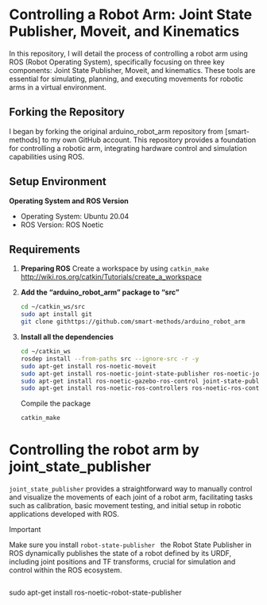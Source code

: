 # Controlling a Robot Arm: Joint State Publisher, Moveit, and Kinematics

In this repository, I will detail the process of controlling a robot arm using ROS (Robot Operating System), specifically focusing on three key components: Joint State Publisher, Moveit, and kinematics. These tools are essential for simulating, planning, and executing movements for robotic arms in a virtual environment.

## Forking the Repository
I began by forking the original arduino_robot_arm repository from [smart-methods] to my own GitHub account. This repository provides a foundation for controlling a robotic arm, integrating hardware control and simulation capabilities using ROS.

## Setup Environment
**Operating System and ROS Version**
- Operating System: Ubuntu 20.04
- ROS Version: ROS Noetic

## Requirements
1. **Preparing ROS**
   Create a workspace by using ```catkin_make``` http://wiki.ros.org/catkin/Tutorials/create_a_workspace
   
2. **Add the “arduino_robot_arm” package to “src”**
   ~~~bash
   cd ~/catkin_ws/src
   sudo apt install git
   git clone githttps://github.com/smart-methods/arduino_robot_arm
   ~~~
3. **Install all the dependencies**
   ~~~bash
   cd ~/catkin_ws
   rosdep install --from-paths src --ignore-src -r -y
   sudo apt-get install ros-noetic-moveit
   sudo apt-get install ros-noetic-joint-state-publisher ros-noetic-joint-state-publisher-gui
   sudo apt-get install ros-noetic-gazebo-ros-control joint-state-publisher
   sudo apt-get install ros-noetic-ros-controllers ros-noetic-ros-control
   ~~~
   Compile the package
   ~~~bash
   catkin_make
   ~~~
# Controlling the robot arm by joint_state_publisher

```joint_state_publisher``` provides a straightforward way to manually control and visualize the movements of each joint of a robot arm, facilitating tasks such as calibration, basic movement testing, and initial setup in robotic applications developed with ROS.

> [!IMPORTANT]
> Make sure you install ```robot-state-publisher ``` the Robot State Publisher in ROS dynamically publishes the state of a robot defined by its URDF, including joint positions and TF transforms, crucial for simulation and control within the ROS ecosystem.
> ~~~bash
   sudo apt-get install ros-noetic-robot-state-publisher
   ~~~











